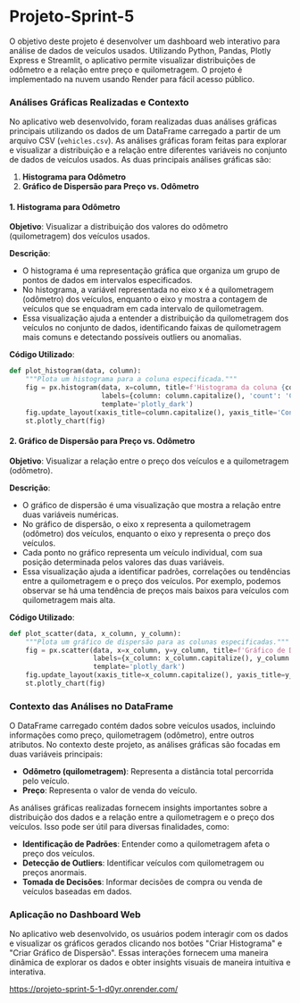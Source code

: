 # Projeto-Sprint-5
O objetivo deste projeto é desenvolver um dashboard web interativo para análise de dados de veículos usados. Utilizando Python, Pandas, Plotly Express e Streamlit, o aplicativo permite visualizar distribuições de odômetro e a relação entre preço e quilometragem. O projeto é implementado na nuvem usando Render para fácil acesso público.

### Análises Gráficas Realizadas e Contexto

No aplicativo web desenvolvido, foram realizadas duas análises gráficas principais utilizando os dados de um DataFrame carregado a partir de um arquivo CSV (`vehicles.csv`). As análises gráficas foram feitas para explorar e visualizar a distribuição e a relação entre diferentes variáveis no conjunto de dados de veículos usados. As duas principais análises gráficas são:

1. **Histograma para Odômetro**
2. **Gráfico de Dispersão para Preço vs. Odômetro**

#### 1. Histograma para Odômetro

**Objetivo**: Visualizar a distribuição dos valores do odômetro (quilometragem) dos veículos usados.

**Descrição**:
- O histograma é uma representação gráfica que organiza um grupo de pontos de dados em intervalos especificados.
- No histograma, a variável representada no eixo x é a quilometragem (odômetro) dos veículos, enquanto o eixo y mostra a contagem de veículos que se enquadram em cada intervalo de quilometragem.
- Essa visualização ajuda a entender a distribuição da quilometragem dos veículos no conjunto de dados, identificando faixas de quilometragem mais comuns e detectando possíveis outliers ou anomalias.

**Código Utilizado**:
```python
def plot_histogram(data, column):
    """Plota um histograma para a coluna especificada."""
    fig = px.histogram(data, x=column, title=f'Histograma da coluna {column}', 
                       labels={column: column.capitalize(), 'count': 'Contagem'},
                       template='plotly_dark')
    fig.update_layout(xaxis_title=column.capitalize(), yaxis_title='Contagem', title_x=0.5)
    st.plotly_chart(fig)
```

#### 2. Gráfico de Dispersão para Preço vs. Odômetro

**Objetivo**: Visualizar a relação entre o preço dos veículos e a quilometragem (odômetro).

**Descrição**:
- O gráfico de dispersão é uma visualização que mostra a relação entre duas variáveis numéricas.
- No gráfico de dispersão, o eixo x representa a quilometragem (odômetro) dos veículos, enquanto o eixo y representa o preço dos veículos.
- Cada ponto no gráfico representa um veículo individual, com sua posição determinada pelos valores das duas variáveis.
- Essa visualização ajuda a identificar padrões, correlações ou tendências entre a quilometragem e o preço dos veículos. Por exemplo, podemos observar se há uma tendência de preços mais baixos para veículos com quilometragem mais alta.

**Código Utilizado**:
```python
def plot_scatter(data, x_column, y_column):
    """Plota um gráfico de dispersão para as colunas especificadas."""
    fig = px.scatter(data, x=x_column, y=y_column, title=f'Gráfico de Dispersão: {x_column} vs. {y_column}',
                     labels={x_column: x_column.capitalize(), y_column: y_column.capitalize()},
                     template='plotly_dark')
    fig.update_layout(xaxis_title=x_column.capitalize(), yaxis_title=y_column.capitalize(), title_x=0.5)
    st.plotly_chart(fig)
```

### Contexto das Análises no DataFrame

O DataFrame carregado contém dados sobre veículos usados, incluindo informações como preço, quilometragem (odômetro), entre outros atributos. No contexto deste projeto, as análises gráficas são focadas em duas variáveis principais:

- **Odômetro (quilometragem)**: Representa a distância total percorrida pelo veículo.
- **Preço**: Representa o valor de venda do veículo.

As análises gráficas realizadas fornecem insights importantes sobre a distribuição dos dados e a relação entre a quilometragem e o preço dos veículos. Isso pode ser útil para diversas finalidades, como:

- **Identificação de Padrões**: Entender como a quilometragem afeta o preço dos veículos.
- **Detecção de Outliers**: Identificar veículos com quilometragem ou preços anormais.
- **Tomada de Decisões**: Informar decisões de compra ou venda de veículos baseadas em dados.

### Aplicação no Dashboard Web

No aplicativo web desenvolvido, os usuários podem interagir com os dados e visualizar os gráficos gerados clicando nos botões "Criar Histograma" e "Criar Gráfico de Dispersão". Essas interações fornecem uma maneira dinâmica de explorar os dados e obter insights visuais de maneira intuitiva e interativa.

https://projeto-sprint-5-1-d0yr.onrender.com/
